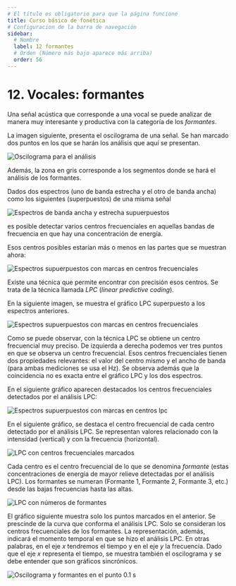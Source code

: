```yaml
---
# El título es obligatorio para que la página funcione
title: Curso básico de fonética
# Configuracion de la barra de navegación
sidebar:
  # Nombre
  label: 12 formantes
  # Orden (Número más bajo aparece más arriba)
  order: 56
---
```

# 12. Vocales: formantes

Una señal acústica que corresponde a una vocal se puede analizar de manera muy interesante y productiva con la categoría de los *formantes*.

La imagen siguiente, presenta el oscilograma de una señal. Se han marcado dos puntos en los que se harán los análisis que aquí se presentan.

![Oscilograma para el análisis](/imagenes/oscilograma_para_lpc.png)

Además, la zona en gris corresponde a los segmentos donde se hará el análisis de los formantes.

Dados dos espectros (uno de banda estrecha y el otro de banda ancha) como los siguientes (superpuestos) de una misma señal

![Espectros de banda ancha y estrecha supuerpuestos](/imagenes/espectros_vocales_ancho_estre_superpuestos.png)

es posible detectar varios centros frecuenciales en aquellas bandas de frecuencia en que hay una concentración de energía.

Esos centros posibles estarían más o menos en las partes que se muestran ahora:

![Espectros supuerpuestos con marcas en centros frecuenciales](/imagenes/espectros_superpuestos_centros_frecuenciales_marcados.png)

Existe una técnica que permite encontrar con precisión esos centros. Se trata de la técnica llamada *LPC* (*linear predictive coding*). 

En la siguiente imagen, se muestra el gráfico LPC superpuesto a los espectros anteriores.

![Espectros supuerpuestos con marcas en centros frecuenciales](/imagenes/espectros_superpuestos_mas_lpc.png)

Como se puede observar, con la técnica LPC se obtiene un centro frecuencial muy preciso. De izquierda a derecha podemos ver tres puntos en que se observa un centro frecuencial. Esos centros frecuenciales tienen dos propiedades relevantes: el valor del centro mismo y el ancho de banda (para ambas mediciones se usa el Hz). Se observa además que la coincidencia no es exacta entre el gráfico LPC y los dos espectros.

En el siguiente gráfico aparecen destacados los centros frecuenciales detectados por el análisis LPC:

![Espectros supuerpuestos con marcas en centros lpc](/imagenes/espectros_superpuestos_mas_lpc_marcado.png)


En el siguiente gráfico, se destaca el centro frecuencial de cada centro detectado por el análisis LPC. Se representan valores relacionado con la intensidad (vertical) y con la frecuencia (horizontal).

![LPC con centros frecuenciales marcados](/imagenes/lpc_marcados_centros.png)

Cada centro es el centro frecuencial de lo que se denomina *formante* (estas concentraciones de energía de mayor relieve detectadas por el análisis LPC). Los formantes se numeran (Formante 1, Formante 2, Formante 3, etc.) desde las bajas frecuencias hasta las altas.

![LPC con números de formantes](/imagenes/lpc_f1f2f3.png)

El gráfico siguiente muestra solo los puntos marcados en el anterior. Se prescinde de la curva que conforma el análisis LPC. Solo se consideran los centros frecuenciales de los formantes. La representación, además, indicará el momento temporal en que se hizo el análisis LPC. En otras palabras, en el eje *x* tendremos el tiempo y en el eje *y* la frecuencia. Dado que el eje *x* representa el tiempo, se muestra también el oscilograma y se debe entender que son gráficos sincrónicos.

![Oscilograma y formantes en el punto 0.1 s](/imagenes/oscilograma_y_puntos_lpc_01.png)




